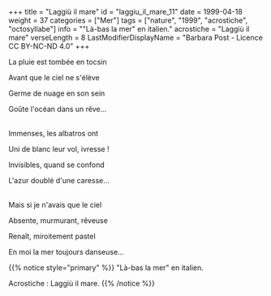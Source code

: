 +++
title = "Laggiù il mare"
id = "laggiu_il_mare_11"
date = 1999-04-18
weight = 37
categories = ["Mer"]
tags = ["nature", "1999", "acrostiche", "octosyllabe"]
info = "\"Là-bas la mer\" en italien."
acrostiche = "Laggiù il mare"
verseLength = 8
LastModifierDisplayName = "Barbara Post - Licence CC BY-NC-ND 4.0"
+++

La pluie est tombée en tocsin

Avant que le ciel ne s'élève

Germe de nuage en son sein

Goûte l'océan dans un rêve...

 \
Immenses, les albatros ont

Uni de blanc leur vol, ivresse !

Invisibles, quand se confond

L'azur doublé d'une caresse...

 \
Mais si je n'avais que le ciel

Absente, murmurant, rêveuse

Renaît, miroitement pastel

En moi la mer toujours danseuse...

{{% notice style="primary" %}}
"Là-bas la mer" en italien.

Acrostiche : Laggiù il mare.
{{% /notice %}}
